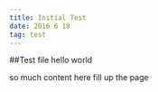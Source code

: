 ```yaml
---
title: Initial Test
date: 2016 6 18
tag: test
---
```



##Test file
hello world


so
much
content
here
fill
up
the
page

